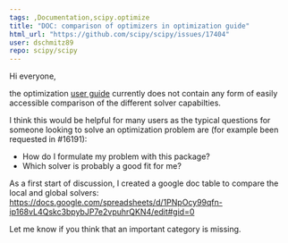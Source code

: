 ```yaml
---
tags: ,Documentation,scipy.optimize
title: "DOC: comparison of optimizers in optimization guide"
html_url: "https://github.com/scipy/scipy/issues/17404"
user: dschmitz89
repo: scipy/scipy
---
```


Hi everyone,

the optimization [user guide](https://scipy.github.io/devdocs/tutorial/optimize.html) currently does not contain any form of easily accessible comparison of the different solver capabilties.

I think this would be helpful for many users as the typical questions for someone looking to solve an optimization problem are (for example been requested in #16191):
* How do I formulate my problem with this package?
* Which solver is probably a good fit for me?

As a first start of discussion, I created a google doc table to compare the local and global solvers:
https://docs.google.com/spreadsheets/d/1PNpOcy99qfn-ip168vL4Qskc3bpybJP7e2vpuhrQKN4/edit#gid=0

Let me know if you think that an important category is missing.